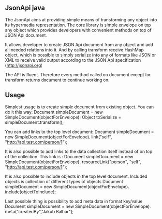 ## JsonApi java

The JsonApi aims at providing simple means of transforming any object into its hypermedia representation. The core
library is simple envelope on top any object which provides developers with convenient methods on top of JSON Api
document.

It allows developer to create JSON Api document from any object and add all needed relations into it. And by calling
transform receive HashMap object, which is possible to simply serialize into any of formats like JSON or XML to
receive valid output according to the JSON Api specification (http://jsonapi.org)

The API is fluent. Therefore every method called on document except for transform returns document to continue
working on.

## Usage

Simplest usage is to create simple document from existing object. You can do it this way:
Document simpleDocument = new SimpleDocument(objectForEnvelope);
Object toSerialize = simpleDocument.transform();

You can add links to the top level document:
Document simpleDocument = new SimpleDocument(objectForEnvelope).
    link("self", "http://api.test.com/person/1");

It is also possible to add links to the data collection itself instead of on top of the collection. This link is :
Document simpleDocument = new SimpleDocument(objectForEnvelope).
    resourceLink("person", "self", "http://api.test.com/person/1");

It is also possible to include objects in the top level document. Included objects is collection of different types
of objects
Document simpleDocument = new SimpleDocument(objectForEnvelope).
    include(objectToInclude);

Last possible thing is possibility to add meta data in format key/value
Document simpleDocument = new SimpleDocument(objectForEnvelope).
    meta("createdBy","Jakub Balhar");